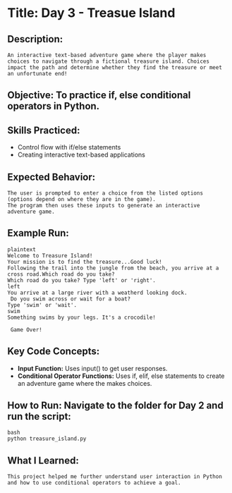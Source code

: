 # Title: Day 3 - Treasue Island

## Description:
    An interactive text-based adventure game where the player makes choices to navigate through a fictional treasure island. Choices impact the path and determine whether they find the treasure or meet an unfortunate end!

## Objective: To practice if, else conditional operators in Python.

## Skills Practiced:
  * Control flow with if/else statements
  * Creating interactive text-based applications

## Expected Behavior:
    The user is prompted to enter a choice from the listed options (options depend on where they are in the game).
    The program then uses these inputs to generate an interactive adventure game.

## Example Run:
```
plaintext
Welcome to Treasure Island!
Your mission is to find the treasure...Good luck!
Following the trail into the jungle from the beach, you arrive at a cross road.Which road do you take?
Which road do you take? Type 'left' or 'right'.
left
You arrive at a large river with a weatherd looking dock. 
 Do you swim across or wait for a boat?
Type 'swim' or 'wait'.
swim
Something swims by your legs. It's a crocodile! 

 Game Over!
```

## Key Code Concepts:
  * **Input Function:** Uses input() to get user responses.
  * **Conditional Operator Functions:** Uses if, elif, else statements to create an adventure game where the makes choices.

## How to Run: Navigate to the folder for Day 2 and run the script:
```
bash
python treasure_island.py
```
## What I Learned: 
    This project helped me further understand user interaction in Python and how to use conditional operators to achieve a goal.